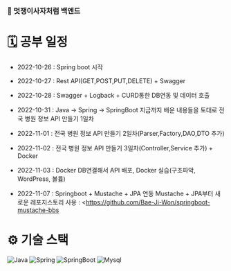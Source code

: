 ### 🦁 멋쟁이사자처럼 백엔드

# 🗓 공부 일정
- 2022-10-26 : Spring boot 시작<br>

- 2022-10-27 : Rest API(GET,POST,PUT,DELETE) + Swagger

- 2022-10-28 : Swagger + Logback + CURD통한 DB연동 및 데이터 호출

- 2022-10-31 : Java -> Spring -> SpringBoot 지금까지 배운 내용들을 토대로 전국 병원 정보 API 만들기 1일차

- 2022-11-01 : 전국 병원 정보 API 만들기 2일차(Parser,Factory,DAO,DTO 추가)

- 2022-11-02 : 전국 병원 정보 API 만들기 3일차(Controller,Service 추가) + Docker

- 2022-11-03 : Docker DB연결해서 API 배포, Docker 실습(구조파악, WordPress, 볼륨)

- 2022-11-07 : Springboot + Mustache + JPA 연동
  Mustache + JPA부터 새로운 레포지스토리 사용 : <https://github.com/Bae-Ji-Won/springboot-mustache-bbs

# ⚙️ 기술 스택
<div>
  <img alt="Java" src ="https://img.shields.io/badge/Java-007396.svg?&style=for-the-badge&logo=Java&logoColor=white"/>
  <img alt="Spring" src ="https://img.shields.io/badge/Spring-6DB33F.svg?&style=for-the-badge&logo=Spring&logoColor=white"/>
    <img alt="SpringBoot" src ="https://img.shields.io/badge/SpringBoot-6DB33F.svg?&style=for-the-badge&logo=SpringBoot&logoColor=white"/>
  <img alt="Mysql" src ="https://img.shields.io/badge/Mysql-4479A1.svg?&style=for-the-badge&logo=Mysql&logoColor=white"/>
</div>

<br />




